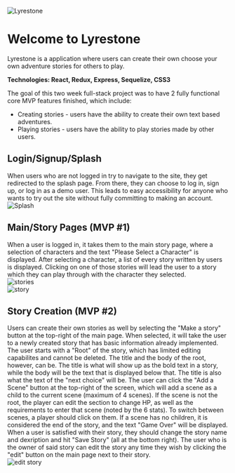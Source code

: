 ![Lyrestone](https://i.imgur.com/KwAHlFF.png)

# Welcome to Lyrestone

Lyrestone is a application where users can create their own choose your own adventure stories for others to play.

**Technologies: React, Redux, Express, Sequelize, CSS3**

The goal of this two week full-stack project was to have 2 fully functional core MVP features finished, which include:
- Creating stories - users have the ability to create their own text based adventures.
- Playing stories - users have the ability to play stories made by other users.

## Login/Signup/Splash
When users who are not logged in try to navigate to the site, they get redirected to the splash page. From there, they can choose to log in, sign up, or log in as a demo user. This leads to easy accessibility for anyone who wants to try out the site without fully committing to making an account.<br />
![Splash](https://i.imgur.com/ylnFRwp.gif)

## Main/Story Pages (MVP #1)
When a user is logged in, it takes them to the main story page, where a selection of characters and the text "Please Select a Character" is displayed. After selecting a character, a list of every story written by users is displayed. Clicking on one of those stories will lead the user to a story which they can play through with the character they selected.<br />
![stories](https://user-images.githubusercontent.com/58833052/121404689-2dd9f400-c92a-11eb-98a5-ee14e0114293.png) <br />
![story](https://user-images.githubusercontent.com/58833052/121404671-29add680-c92a-11eb-8df7-f15837425544.png)

## Story Creation (MVP #2)
Users can create their own stories as well by selecting the "Make a story" button at the top-right of the main page. When selected, it will take the user to a newly created story that has basic information already implemented. The user starts with a "Root" of the story, which has limited editing capabilites and cannot be deleted. The title and the body of the root, however, can be. The title is what will show up as the bold text in a story, while the body will be the text that is displayed below that. The title is also what the text of the "next choice" will be. The user can click the "Add a Scene" button at the top-right of the screen, which will add a scene as a child to the current scene (maximum of 4 scenes). If the scene is not the root, the player can edit the section to change HP, as well as the requirements to enter that scene (noted by the 6 stats). To switch between scenes, a player should click on them. If a scene has no children, it is considered the end of the story, and the text "Game Over" will be displayed. When a user is satisfied with their story, they should change the story name and dexription and hit "Save Story" (all at the bottom right). The user who is the owner of said story can edit the story any time they wish by clicking the "edit" button on the main page next to their story. <br />
![edit story](https://user-images.githubusercontent.com/58833052/121407261-1e0fdf00-c92d-11eb-9b07-f9d70613427d.png)
